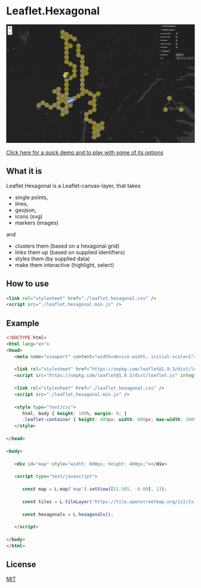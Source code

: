# Leaflet.Hexagonal

![image](/examples/assets/demo.jpg)


[Click here for a quick demo and to play with some of its options](https://kaynut.github.io/Leaflet.Hexagonal/)



## What it is
Leaflet.Hexagonal is a Leaflet-canvas-layer, that takes 
- single points, 
- lines,
- geojson,
- icons (svg)
- markers (images) 

and 

- clusters them (based on a hexagonal grid) 
- links them up (based on supplied identifiers)
- styles them (by supplied data)
- make them interactive (highlight, select)





## How to use

```html
<link rel="stylesheet" href="./leaflet.hexagonal.css" />
<script src="./leaflet.hexagonal.min.js" />
```


## Example
```html
<!DOCTYPE html>
<html lang="en">
<head>
   <meta name="viewport" content="width=device-width, initial-scale=1">

   <link rel="stylesheet" href="https://unpkg.com/leaflet@1.9.3/dist/leaflet.css" integrity="sha256-kLaT2GOSpHechhsozzB+flnD+zUyjE2LlfWPgU04xyI=" crossorigin=""/>
   <script src="https://unpkg.com/leaflet@1.9.3/dist/leaflet.js" integrity="sha256-WBkoXOwTeyKclOHuWtc+i2uENFpDZ9YPdf5Hf+D7ewM=" crossorigin=""></script>

   <link rel="stylesheet" href="./leaflet.hexagonal.css" />
   <script src="./leaflet.hexagonal.min.js" />

   <style type="text/css">
      html, body { height: 100%; margin: 0; }
      .leaflet-container { height: 400px; width: 600px; max-width: 100%; max-height: 100%; }
   </style>

</head>

<body>

   <div id="map" style="width: 600px; height: 400px;"></div>

   <script type="text/javascript">

      const map = L.map('map').setView([51.505, -0.09], 13);

      const tiles = L.tileLayer('https://tile.openstreetmap.org/{z}/{x}/{y}.png', { maxZoom: 19, attribution: '&copy; <a href="http://www.openstreetmap.org/copyright">OpenStreetMap</a>' }).addTo(map);

      const hexagonals = L.hexagonals();	

   </script>

</body>
</html>
```



## License

[MIT](https://choosealicense.com/licenses/mit/)
